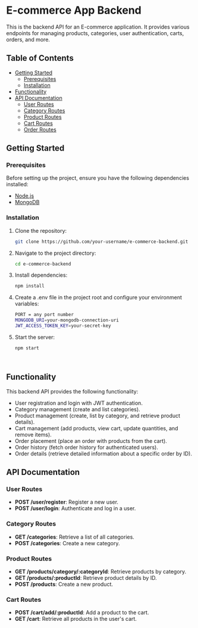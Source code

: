 # E-commerce App Backend

This is the backend API for an E-commerce application. It provides various endpoints for managing products, categories, user authentication, carts, orders, and more.

## Table of Contents

- [Getting Started](#getting-started)
  - [Prerequisites](#prerequisites)
  - [Installation](#installation)
- [Functionality](#functionality)
- [API Documentation](#api-documentation)
  - [User Routes](#user-routes)
  - [Category Routes](#category-routes)
  - [Product Routes](#product-routes)
  - [Cart Routes](#cart-routes)
  - [Order Routes](#order-routes)

## Getting Started

### Prerequisites

Before setting up the project, ensure you have the following dependencies installed:

- [Node.js](https://nodejs.org/)
- [MongoDB](https://www.mongodb.com/)

### Installation

1. Clone the repository:

   ```bash
   git clone https://github.com/your-username/e-commerce-backend.git


2. Navigate to the project directory:

   ```bash
   cd e-commerce-backend


3. Install dependencies:

   ```bash
   npm install


4. Create a .env file in the project root and configure your environment variables:

   ```bash
   PORT = any port number
   MONGODB_URI=your-mongodb-connection-uri
   JWT_ACCESS_TOKEN_KEY=your-secret-key


5. Start the server:

   ```bash
   npm start




## Functionality

This backend API provides the following functionality:

- User registration and login with JWT authentication.
- Category management (create and list categories).
- Product management (create, list by category, and retrieve product details).
- Cart management (add products, view cart, update quantities, and remove items).
- Order placement (place an order with products from the cart).
- Order history (fetch order history for authenticated users).
- Order details (retrieve detailed information about a specific order by ID).


## API Documentation

### User Routes

- **POST /user/register**: Register a new user.
- **POST /user/login**: Authenticate and log in a user.

### Category Routes

- **GET /categories**: Retrieve a list of all categories.
- **POST /categories**: Create a new category.

### Product Routes

- **GET /products/category/:categoryId**: Retrieve products by category.
- **GET /products/:productId**: Retrieve product details by ID.
- **POST /products**: Create a new product.

### Cart Routes

- **POST /cart/add/:productId**: Add a product to the cart.
- **GET /cart**: Retrieve all products in the user's cart.
